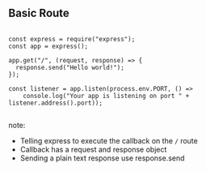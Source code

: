 ## Basic Route

<pre><code data-trim data-noescape class="hljs" data-line-numbers="4-6">
const express = require("express");
const app = express();

app.get("/", (request, response) => {
  response.send("Hello world!");
});

const listener = app.listen(process.env.PORT, () =>
    console.log("Your app is listening on port " + listener.address().port));

</code></pre>

note:
 - Telling express to execute the callback on the `/` route
 - Callback has a request and response object
 - Sending a plain text response use response.send